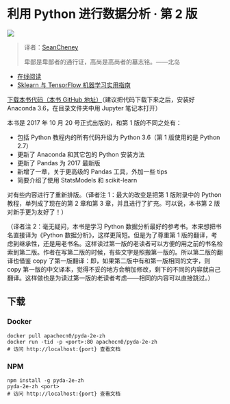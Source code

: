 # 利用 Python 进行数据分析 · 第 2 版

![](cover.jpg)

> 译者：[SeanCheney](https://github.com/iamseancheney)
> 
> 卑鄙是卑鄙者的通行证，高尚是高尚者的墓志铭。——北岛

+   [在线阅读](https://pyda.flygon.net)
+   [Sklearn 与 TensorFlow 机器学习实用指南](https://github.com/it-ebooks/hands-on-ml-2e-zh)

[下载本书代码（本书 GitHub 地址）](https://github.com/wesm/pydata-book)（建议把代码下载下来之后，安装好 Anaconda 3.6，在目录文件夹中用 Jupyter 笔记本打开）

本书是 2017 年 10 月 20 号正式出版的，和第 1 版的不同之处有：

* 包括 Python 教程内的所有代码升级为 Python 3.6（第 1 版使用的是 Python 2.7）
* 更新了 Anaconda 和其它包的 Python 安装方法
* 更新了 Pandas 为 2017 最新版
* 新增了一章，关于更高级的 Pandas 工具，外加一些 tips
* 简要介绍了使用 StatsModels 和 scikit-learn

对有些内容进行了重新排版。（译者注 1：最大的改变是把第 1 版附录中的 Python 教程，单列成了现在的第 2 章和第 3 章，并且进行了扩充。可以说，本书第 2 版对新手更为友好了！）

（译者注 2：毫无疑问，本书是学习 Python 数据分析最好的参考书。本来想把书名直接译为《Python 数据分析》，这样更简短。但是为了尊重第 1 版的翻译，考虑到继承性，还是用老书名。这样读过第一版的老读者可以方便的用之前的书名检索到第二版。作者在写第二版的时候，有些文字是照搬第一版的。所以第二版的翻译也借鉴 copy 了第一版翻译：即，如果第二版中有和第一版相同的文字，则 copy 第一版的中文译本，觉得不妥的地方会稍加修改，剩下的不同的内容就自己翻译。这样做也是为读过第一版的老读者考虑——相同的内容可以直接跳过。）


## 下载

### Docker

```
docker pull apachecn0/pyda-2e-zh
docker run -tid -p <port>:80 apachecn0/pyda-2e-zh
# 访问 http://localhost:{port} 查看文档
```

### NPM

```
npm install -g pyda-2e-zh
pyda-2e-zh <port>
# 访问 http://localhost:{port} 查看文档
```
